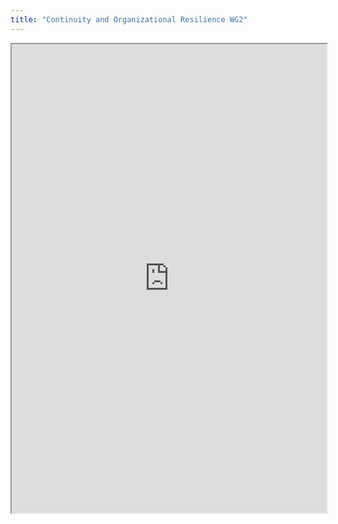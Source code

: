 ```yaml
---
title: "Continuity and Organizational Resilience WG2"
---
```




<iframe height="750" width="100%" src="https://ewelton.github.io/ktest/wiki.html#Continuity%20and%20Organizational%20Resilience%20WG2"></iframe>
